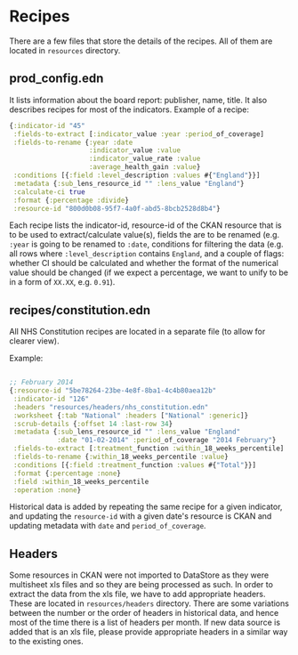 # Recipes

There are a few files that store the details of the recipes. All of
them are located in `resources` directory.

## prod_config.edn

It lists information about the board report: publisher, name,
title. It also describes recipes for most of the indicators. Example
of a recipe:

```clojure
{:indicator-id "45"
 :fields-to-extract [:indicator_value :year :period_of_coverage]
 :fields-to-rename {:year :date
                    :indicator_value :value
                    :indicator_value_rate :value
                    :average_health_gain :value}
 :conditions [{:field :level_description :values #{"England"}}]
 :metadata {:sub_lens_resource_id "" :lens_value "England"}
 :calculate-ci true
 :format {:percentage :divide}
 :resource-id "800d0b08-95f7-4a0f-abd5-8bcb2528d8b4"}
```
Each recipe lists the indicator-id, resource-id of the CKAN resource
that is to be used to extract/calculate value(s), fields the are to be
renamed (e.g. `:year` is going to be renamed to `:date`, conditions
for filtering the data (e.g. all rows where `:level_description`
contains `England`, and a couple of flags: whether CI should be
calculated and whether the format of the numerical value should be
changed (if we expect a percentage, we want to unify to be in a form
of `XX.XX`, e.g. `0.91`).

## recipes/constitution.edn

All NHS Constitution recipes are located in a separate file (to allow
for clearer view).

Example:

```clojure

;; February 2014
{:resource-id "5be78264-23be-4e8f-8ba1-4c4b80aea12b"
 :indicator-id "126"
 :headers "resources/headers/nhs_constitution.edn"
 :worksheet {:tab "National" :headers ["National" :generic]}
 :scrub-details {:offset 14 :last-row 34}
 :metadata {:sub_lens_resource_id "" :lens_value "England"
            :date "01-02-2014" :period_of_coverage "2014 February"}
 :fields-to-extract [:treatment_function :within_18_weeks_percentile]
 :fields-to-rename {:within_18_weeks_percentile :value}
 :conditions [{:field :treatment_function :values #{"Total"}}]
 :format {:percentage :none}
 :field :within_18_weeks_percentile
 :operation :none}
```
Historical data is added by repeating the same recipe for a given
indicator, and updating the `resource-id` with a given date's resource
is CKAN and updating metadata with `date` and `period_of_coverage`.

## Headers

Some resources in CKAN were not imported to DataStore as they were
multisheet xls files and so they are being processed as such. In order
to extract the data from the xls file, we have to add appropriate
headers. These are located in `resources/headers` directory. There are
some variations between the number or the order of headers in
historical data, and hence most of the time there is a list of headers
per month. If new data source is added that is an xls file, please
provide appropriate headers in a similar way to the existing ones.
